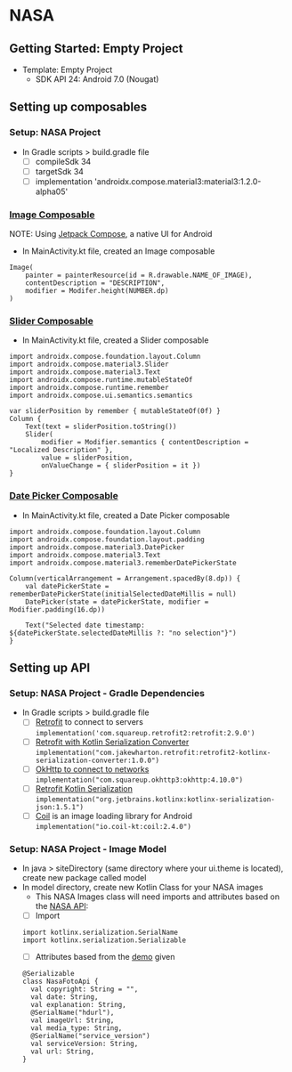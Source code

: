 # NASA

## Getting Started: Empty Project
- Template: Empty Project
  - SDK API 24: Android 7.0 (Nougat)   

## Setting up composables
### Setup: NASA Project
- In Gradle scripts > build.gradle file
  - [ ] compileSdk 34
  - [ ] targetSdk 34
  - [ ] implementation 'androidx.compose.material3:material3:1.2.0-alpha05'
 
### [Image Composable](https://developer.android.com/jetpack/compose/graphics/images/loading)
NOTE: Using [Jetpack Compose](https://developer.android.com/jetpack/compose?gclid=Cj0KCQjwuNemBhCBARIsADp74QTy5DaYxDtw1fLXnJ_LBZvGVHZ5me7UEDyMn60p5OLibsR28pnf-LAaAvG2EALw_wcB&gclsrc=aw.ds), a native UI for Android
- In MainActivity.kt file, created an Image composable
```
Image(
    painter = painterResource(id = R.drawable.NAME_OF_IMAGE),
    contentDescription = "DESCRIPTION",
    modifier = Modifer.height(NUMBER.dp)
)
```
### [Slider Composable](https://developer.android.com/reference/kotlin/androidx/compose/material3/package-summary#Slider(androidx.compose.material3.SliderState,androidx.compose.ui.Modifier,kotlin.Boolean,androidx.compose.material3.SliderColors,androidx.compose.foundation.interaction.MutableInteractionSource,kotlin.Function1,kotlin.Function1))
- In MainActivity.kt file, created a Slider composable
```
import androidx.compose.foundation.layout.Column
import androidx.compose.material3.Slider
import androidx.compose.material3.Text
import androidx.compose.runtime.mutableStateOf
import androidx.compose.runtime.remember
import androidx.compose.ui.semantics.semantics

var sliderPosition by remember { mutableStateOf(0f) }
Column {
    Text(text = sliderPosition.toString())
    Slider(
        modifier = Modifier.semantics { contentDescription = "Localized Description" },
        value = sliderPosition,
        onValueChange = { sliderPosition = it })
}
```

### [Date Picker Composable](https://developer.android.com/reference/kotlin/androidx/compose/material3/package-summary)
- In MainActivity.kt file, created a Date Picker composable
```
import androidx.compose.foundation.layout.Column
import androidx.compose.foundation.layout.padding
import androidx.compose.material3.DatePicker
import androidx.compose.material3.Text
import androidx.compose.material3.rememberDatePickerState

Column(verticalArrangement = Arrangement.spacedBy(8.dp)) {
    val datePickerState = rememberDatePickerState(initialSelectedDateMillis = null)
    DatePicker(state = datePickerState, modifier = Modifier.padding(16.dp))

    Text("Selected date timestamp: ${datePickerState.selectedDateMillis ?: "no selection"}")
}
```
## Setting up API
### Setup: NASA Project - Gradle Dependencies
- In Gradle scripts > build.gradle file
  - [ ] [Retrofit](https://square.github.io/retrofit/) to connect to servers
```implementation('com.squareup.retrofit2:retrofit:2.9.0')```
  - [ ] [Retrofit with Kotlin Serialization Converter](https://github.com/JakeWharton/retrofit2-kotlinx-serialization-converter)
```implementation("com.jakewharton.retrofit:retrofit2-kotlinx-serialization-converter:1.0.0")```
  - [ ] [OkHttp to connect to networks](https://square.github.io/okhttp/)
```implementation("com.squareup.okhttp3:okhttp:4.10.0")```
  - [ ] [Retrofit Kotlin Serialization](https://kotlinlang.org/docs/serialization.html#example-json-serialization)
```implementation("org.jetbrains.kotlinx:kotlinx-serialization-json:1.5.1")```
  - [ ] [Coil](https://coil-kt.github.io/coil/) is an image loading library for Android
```implementation("io.coil-kt:coil:2.4.0")```
  
### Setup: NASA Project - Image Model
- In java > siteDirectory (same directory where your ui.theme is located), create new package called model
- In model directory, create new Kotlin Class for your NASA images
  - This NASA Images class will need imports and attributes based on the [NASA API](https://api.nasa.gov/):
  - [ ] Import
  ```
  import kotlinx.serialization.SerialName
  import kotlinx.serialization.Serializable
  ```
  - [ ] Attributes based from the [demo](https://api.nasa.gov/planetary/apod?api_key=DEMO_KEY) given
  ```
  @Serializable
  class NasaFotoApi {
    val copyright: String = "",
    val date: String,
    val explanation: String,
    @SerialName("hdurl"),
    val imageUrl: String,
    val media_type: String,
    @SerialName("service_version")
    val serviceVersion: String,
    val url: String,
  }
  ```
